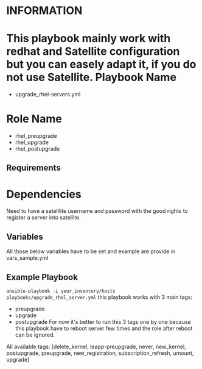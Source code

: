 INFORMATION
===========
This playbook mainly work with redhat and Satellite configuration but you can easely adapt it, if you do not use Satellite.
Playbook Name
=============
  - upgrade_rhel-servers.yml

Role Name
=========

  - rhel_preupgrade
  - rhel_upgrade
  - rhel_postupgrade


Requirements
------------


Dependencies
============
Need to have a satelllite username and password with the good rights to register a server into satellite.

Variables
--------------
All those below variables have to be set and example are provide in vars_sample.yml


Example Playbook
----------------

``` ansible-playbook -i your_inventory/hosts playbooks/upgrade_rhel_server.yml ```
this playbook works with 3 main tags: 
  - preupgrade
  - upgrade
  - postupgrade
For now it's better to run this 3 tags one by one because this playbook have to reboot server
few times and the role after reboot can be ignored.

All available tags:
[delete_kernel, leapp-preupgrade, never, new_kernel, postupgrade, preupgrade, new_registration, subscription_refresh, umount, upgrade]

